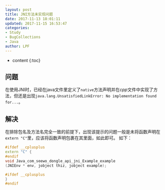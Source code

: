 ```yaml
---
layout: post
title: JNI方法未实现问题
date: 2017-11-13 18:01:11
updated: 2017-11-15 16:53:47
categories:
- Study
- BugCollections
- Java
author: LPF
---
```


* content
{:toc}

## 问题

在使用JNI时，已经在java文件里定义了`native`方法声明并在*cpp*文件中实现了方法，但还是出现`java.lang.UnsatisfiedLinkError: No implementation found for...`。




## 解决

在排除包名及方法名完全一致的前提下，出现该提示的问题一般是未将函数声明在`extern "C"`里，应该将函数声明包裹在其里面，如此即可。
如下：

```cpp
#ifdef __cplusplus
extern "C" {
#endif
void Java_com_seewo_dongle_api_jni_Example_example
(JNIEnv * env, jobject thiz, jobject example);

#ifdef __cplusplus
}
#endif
```